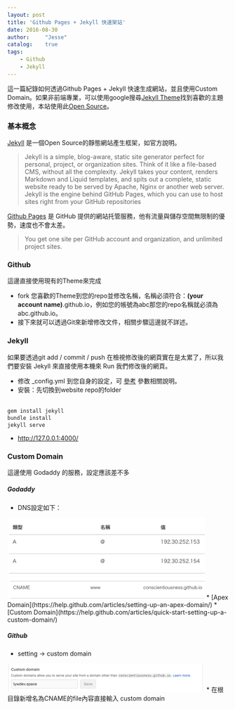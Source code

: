 ```yaml
---
layout: post
title: 'Github Pages + Jekyll 快速架站'
date: 2016-08-30
author:     "Jesse"
catalog:    true
tags:
    - Github
    - Jekyll
---
```


這一篇紀錄如何透過Github Pages + Jekyll 快速生成網站，並且使用Custom Domain。如果非前端專業，可以使用google搜尋[Jekyll Theme](http://jekyllthemes.org/)找到喜歡的主題修改使用，本站使用此[Open Source](http://www.apple.com/iphone-6s/3d-touch/)。

### 基本概念
[Jekyll](https://jekyllrb.com/) 是一個Open Source的靜態網站產生框架，如官方說明。

> Jekyll is a simple, blog-aware, static site generator perfect for personal, project, or organization sites. Think of it like a file-based CMS, without all the complexity. Jekyll takes your content, renders Markdown and Liquid templates, and spits out a complete, static website ready to be served by Apache, Nginx or another web server. Jekyll is the engine behind GitHub Pages, which you can use to host sites right from your GitHub repositories

[Github Pages](https://pages.github.com/) 是 GitHub 提供的網站托管服務，他有流量與儲存空間無限制的優勢，速度也不會太差。

> You get one site per GitHub account and organization,
and unlimited project sites.

### Github

這邊直接使用現有的Theme來完成

* fork 您喜歡的Theme到您的repo並修改名稱，名稱必須符合：**(your account name)**.github.io，例如您的帳號為abc那您的repo名稱就必須為abc.github.io。
* 接下來就可以透過Git來新增修改文件，相關步驟這邊就不詳述。

### Jekyll

如果要透過git add / commit / push 在檢視修改後的網頁實在是太累了，所以我們要安裝 Jekyll 來直接使用本機來 Run 我們修改後的網頁。

* 修改 _config.yml 到您自身的設定，可 [參考](https://jekyllrb.com/docs/configuration/) 參數相關說明。
* 安裝：先切換到website repo的folder

```

gem install jekyll
bundle install
jekyll serve

```
* http://127.0.0.1:4000/

### Custom Domain

 這邊使用 Godaddy 的服務，設定應該差不多

##### Godaddy
* DNS設定如下：
<img src="/img/in-post/2016-08-30-create-website-with-github-and-jekyll/dns-a-domain.png " style="width: 450px;"/>
<img src="/img/in-post/2016-08-30-create-website-with-github-and-jekyll/dns-custom-domain.png " style="width: 450px;"/>
* [Apex Domain](https://help.github.com/articles/setting-up-an-apex-domain/)
* [Custom Domain](https://help.github.com/articles/quick-start-setting-up-a-custom-domain/)

##### Github

* setting -> custom domain
<img src="/img/in-post/2016-08-30-create-website-with-github-and-jekyll/github-custom-domain.png " style="width: 450px;"/>
* 在根目錄新增名為CNAME的file內容直接輸入 custom domain